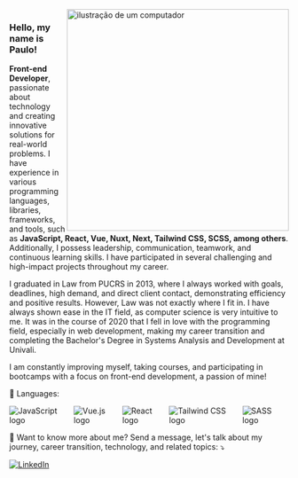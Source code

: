 <img src="https://raw.githubusercontent.com/MicaelliMedeiros/micaellimedeiros/master/image/computer-illustration.png" alt="ilustração de um computador" min-width="400px" max-width="400px" width="400px" align="right">

### Hello, my name is Paulo!
<p align="left">
<strong>Front-end Developer</strong>, passionate about technology and creating innovative solutions for real-world problems. I have experience in various programming languages, libraries, frameworks, and tools, such as <strong>JavaScript, React, Vue, Nuxt, Next, Tailwind CSS, SCSS, among others</strong>. Additionally, I possess leadership, communication, teamwork, and continuous learning skills. I have participated in several challenging and high-impact projects throughout my career.

I graduated in Law from PUCRS in 2013, where I always worked with goals, deadlines, high demand, and direct client contact, demonstrating efficiency and positive results. However, Law was not exactly where I fit in. I have always shown ease in the IT field, as computer science is very intuitive to me. It was in the course of 2020 that I fell in love with the programming field, especially in web development, making my career transition and completing the Bachelor's Degree in Systems Analysis and Development at Univali.

I am constantly improving myself, taking courses, and participating in bootcamps with a focus on front-end development, a passion of mine!
</p>

<p align="left">
  🦄 Languages:
<div style="display: flex; justify-content: space-between;">
    <img src="https://img.shields.io/badge/JavaScript-F7DF1E?style=for-the-badge&logo=javascript&logoColor=black" alt="JavaScript logo">
    <img src="https://img.shields.io/badge/Vue.js-35495E?style=for-the-badge&logo=vue.js&logoColor=4FC08D" alt="Vue.js logo">
    <img src="https://img.shields.io/badge/React-20232A?style=for-the-badge&logo=react&logoColor=61DAFB" alt="React logo">
    <img src="https://img.shields.io/badge/Tailwind_CSS-38B2AC?style=for-the-badge&logo=tailwind-css&logoColor=white" alt="Tailwind CSS logo">
    <img src="https://img.shields.io/badge/Sass-CC6699?style=for-the-badge&logo=sass&logoColor=white" alt="SASS logo">
</div>
</p>

<p align="left">
  💌 Want to know more about me? Send a message, let's talk about my journey, career transition, technology, and related topics: ⤵️
</p>

<p align="left">
  <a href="https://www.linkedin.com/in/paulofsnunes/" title="LinkedIn" target="_blank">
    <img src="https://img.shields.io/badge/LinkedIn-0077B5?style=for-the-badge&logo=linkedin&logoColor=white" alt="LinkedIn"/>
  </a>
</p>
